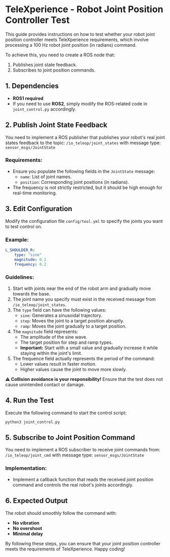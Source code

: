 # TeleXperience - Robot Joint Position Controller Test

This guide provides instructions on how to test whether your robot joint position controller meets TeleXperience requirements, which involve processing a 100 Hz robot joint position (in radians) command.

To achieve this, you need to create a ROS node that:
1. Publishes joint state feedback.
2. Subscribes to joint position commands.

## 1. Dependencies

- **ROS1 required**
- If you need to use **ROS2**, simply modify the ROS-related code in `joint_control.py` accordingly.

## 2. Publish Joint State Feedback

You need to implement a ROS publisher that publishes your robot's real joint states feedback to the topic: `/io_teleop/joint_states` with message type: `sensor_msgs/JointState`

### Requirements:
- Ensure you populate the following fields in the `JointState` message:
  - `name`: List of joint names.
  - `position`: Corresponding joint positions (in radians).
- The frequency is not strictly restricted, but it should be high enough for real-time monitoring.

## 3. Edit Configuration

Modify the configuration file `config/tool.yml` to specify the joints you want to test control on.

### Example:
```yaml
L_SHOULDER_R:
    type: "sine"
    magnitude: 0.1
    frequency: 0.2
```

### Guidelines:
1. Start with joints near the end of the robot arm and gradually move towards the base.
2. The joint name you specify must exist in the received message from `/io_teleop/joint_states`.
3. The `type` field can have the following values:
   - `sine`: Generates a sinusoidal trajectory.
   - `step`: Moves the joint to a target position abruptly.
   - `ramp`: Moves the joint gradually to a target position.
4. The `magnitude` field represents:
   - The amplitude of the sine wave.
   - The target position for step and ramp types.
   - **Important:** Start with a small value and gradually increase it while staying within the joint's limit.
5. The frequence field actually represents the period of the command:
   - Lower values result in faster motion.
   - Higher values cause the joint to move more slowly.

⚠ **Collision avoidance is your responsibility!** Ensure that the test does not cause unintended contact or damage.

## 4. Run the Test

Execute the following command to start the control script:

```
python3 joint_control.py
```

## 5. Subscribe to Joint Position Command

You need to implement a ROS subscriber to receive joint commands from: `/io_teleop/joint_cmd` with message type: `sensor_msgs/JointState`

### Implementation:
- Implement a callback function that reads the received joint position command and controls the real robot's joints accordingly.

## 6. Expected Output

The robot should smoothly follow the command with:
- **No vibration**
- **No overshoot**
- **Minimal delay**

By following these steps, you can ensure that your joint position controller meets the requirements of TeleXperience. Happy coding!

